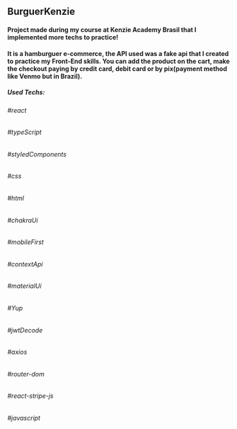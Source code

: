 ## BurguerKenzie

#### Project made during my course at Kenzie Academy Brasil that I implemented more techs to practice!
#### It is a hamburguer e-commerce, the API used was a fake api that I created to practice my Front-End skills. You can add the product on the cart, make the checkout paying by credit card, debit card or by pix(payment method like Venmo but in Brazil). 

##### Used Techs:

###### #react 
###### #typeScript 
###### #styledComponents 
###### #css 
###### #html 
###### #chakraUi 
###### #mobileFirst 
###### #contextApi 
###### #materialUi 
###### #Yup 
###### #jwtDecode 
###### #axios 
###### #router-dom 
###### #react-stripe-js 
###### #javascript
